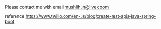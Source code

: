 Please contact me with email
mushlihun@live.coom


reference
https://www.twilio.com/en-us/blog/create-rest-apis-java-spring-boot

